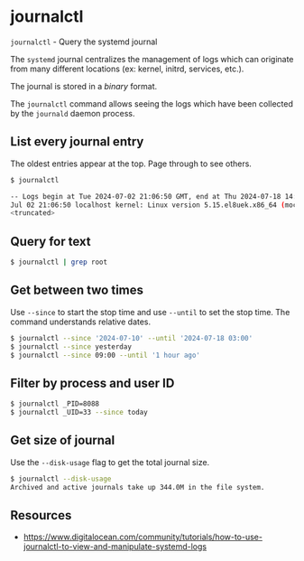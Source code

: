 # journalctl

`journalctl` - Query the systemd journal

The `systemd` journal centralizes the management of logs which can originate from many different locations (ex: kernel, initrd, services, etc.).

The journal is stored in a *binary* format.

The `journalctl` command allows seeing the logs which have been collected by the `journald` daemon process.

## List every journal entry
The oldest entries appear at the top. Page through to see others.

```bash
$ journalctl

-- Logs begin at Tue 2024-07-02 21:06:50 GMT, end at Thu 2024-07-18 14:05:01 GMT. --
Jul 02 21:06:50 localhost kernel: Linux version 5.15.el8uek.x86_64 (mockbuild@host-0-0-255-5)>
<truncated>
```

## Query for text
```bash
$ journalctl | grep root
```

## Get between two times
Use `--since` to start the stop time and use `--until` to set the stop time. The command understands relative dates.

```bash
$ journalctl --since '2024-07-10' --until '2024-07-18 03:00'
$ journalctl --since yesterday
$ journalctl --since 09:00 --until '1 hour ago'
```

## Filter by process and user ID
```bash
$ journalctl _PID=8088
$ journalctl _UID=33 --since today
```

## Get size of journal
Use the `--disk-usage` flag to get the total journal size.
```bash
$ journalctl --disk-usage
Archived and active journals take up 344.0M in the file system.
```

## Resources
- https://www.digitalocean.com/community/tutorials/how-to-use-journalctl-to-view-and-manipulate-systemd-logs
